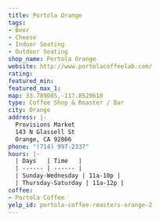 ```yaml
---
title: Portola Orange
tags:
- Beer
- Cheese
- Indoor Seating
- Outdoor Seating
shop_name: Portola Orange
website: http://www.portolacoffeelab.com/
rating:
featured_min:
featured_max_1:
map: 33.789085,-117.8529618
type: Coffee Shop & Roaster / Bar
city: Orange
address: |-
  Provisions Market
  143 N Glassell St
  Orange, CA 92866
phone: "(714) 997-2337"
hours: |-
  | Days   | Time   |
  | ------ | ------ |
  | Sunday-Wednesday | 11a-10p |
  | Thursday-Saturday | 11a-12p |
coffee:
- Portola Coffee
yelp_id: portola-coffee-roasters-orange-2
---
```

